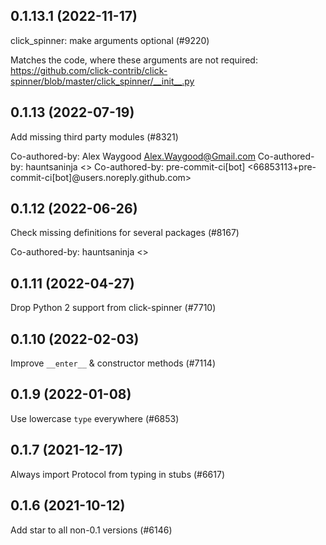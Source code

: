## 0.1.13.1 (2022-11-17)

click_spinner: make arguments optional (#9220)

Matches the code, where these arguments are not required: https://github.com/click-contrib/click-spinner/blob/master/click_spinner/__init__.py

## 0.1.13 (2022-07-19)

Add missing third party modules (#8321)

Co-authored-by: Alex Waygood <Alex.Waygood@Gmail.com>
Co-authored-by: hauntsaninja <>
Co-authored-by: pre-commit-ci[bot] <66853113+pre-commit-ci[bot]@users.noreply.github.com>

## 0.1.12 (2022-06-26)

Check missing definitions for several packages (#8167)

Co-authored-by: hauntsaninja <>

## 0.1.11 (2022-04-27)

Drop Python 2 support from click-spinner (#7710)

## 0.1.10 (2022-02-03)

Improve `__enter__` & constructor methods (#7114)

## 0.1.9 (2022-01-08)

Use lowercase `type` everywhere (#6853)

## 0.1.7 (2021-12-17)

Always import Protocol from typing in stubs (#6617)

## 0.1.6 (2021-10-12)

Add star to all non-0.1 versions (#6146)

